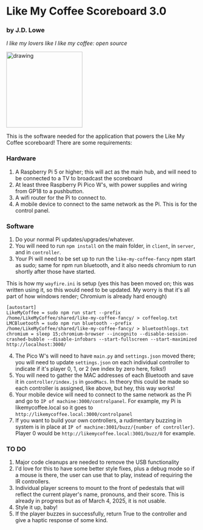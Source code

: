 # Like My Coffee Scoreboard 3.0

### by J.D. Lowe

_I like my lovers like I like my coffee: open source_

<img src="https://github.com/thejdlowe/like-my-coffee-scoreboard/assets/2357370/d96b879c-cc73-4bdd-8d4b-e44f2ba1b3a0" alt="drawing" width="200"/>

This is the software needed for the application that powers the Like My Coffee scoreboard! There are some requirements:

### Hardware

1. A Raspberry Pi 5 or higher; this will act as the main hub, and will need to be connected to a TV to broadcast the scoreboard
2. At least three Raspberry Pi Pico W's, with power supplies and wiring from GP18 to a pushbutton.
3. A wifi router for the Pi to connect to.
4. A mobile device to connect to the same network as the Pi. This is for the control panel.

### Software

1. Do your normal Pi updates/upgrades/whatever.
2. You will need to run `npm install` on the main folder, in `client`, in `server`, and in `controller`.
3. Your Pi will need to be set up to run the `like-my-coffee-fancy` npm start as sudo; same for npm run bluetooth, and it also needs chromium to run shortly after those have started.

This is how my `wayfire.ini` is setup (yes this has been moved on; this was written using it, so this would need to be updated. My worry is that it's all part of how windows render; Chromium is already hard enough)

```
[autostart]
LikeMyCoffee = sudo npm run start --prefix /home/LikeMyCoffee/shared/like-my-coffee-fancy/ > coffeelog.txt
LMCBluetooth = sudo npm run bluetooth --prefix /home/LikeMyCoffee/shared/like-my-coffee-fancy/ > bluetoothlogs.txt
chromium = sleep 15;chromium-browser --incognito --disable-session-crashed-bubble --disable-infobars --start-fullscreen --start-maximized http://localhost:3000/
```

4. The Pico W's will need to have `main.py` and `settings.json` moved there; you will need to update `settings.json` on each individual controller to indicate if it's player 0, 1, or 2 (we index by zero here, folks!)
5. You will need to gather the MAC addresses of each Bluetooth and save it in `controller/index.js` in `goodMacs`. In theory this could be made so each controller is assigned, like above, but hey, this way works!
6. Your mobile device will need to connect to the same network as the Pi and go to `IP of machine:3000/controlpanel`. For example, my Pi is likemycoffee.local so it goes to `http://likemycoffee.local:3000/controlpanel`
7. If you want to build your own controllers, a rudimentary buzzing in system is in place at `IP of machine:3001/buzz/{number of controller}`. Player 0 would be `http://likemycoffee.local:3001/buzz/0` for example.

### TO DO

1. Major code cleanups are needed to remove the USB functionality
2. I'd love for this to have some better style fixes, plus a debug mode so if a mouse is there, the user can use that to play, instead of requiring the IR controllers.
3. Individual player screens to mount to the front of pedestals that will reflect the current player's name, pronouns, and their score. This is already in progress but as of March 4, 2025, it is not usable.
4. Style it up, baby!
5. If the player buzzes in successfully, return True to the controller and give a haptic response of some kind.

